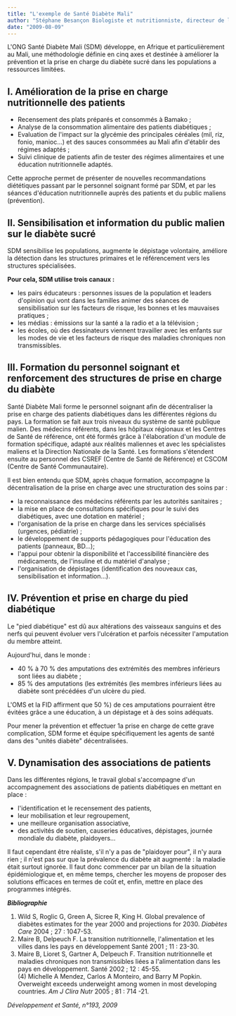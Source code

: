 ```yaml
---
title: "L'exemple de Santé Diabète Mali"
author: "Stéphane Besançon Biologiste et nutritionniste, directeur de l'ONG Santé Diabète Mali, Bamako, Mali."
date: "2009-08-09"
---
```


L'ONG Santé Diabète Mali (SDM) développe, en Afrique et particulièrement au Mali, une méthodologie définie en cinq axes et destinée à améliorer la prévention et la prise en charge du diabète sucré dans les populations a ressources limitées.
## I. Amélioration de la prise en charge nutritionnelle des patients

*   Recensement des plats préparés et consommés à Bamako ;
*   Analyse de la consommation alimentaire des patients diabétiques ;
*   Evaluation de l'impact sur la glycémie des principales céréales (mil, riz, fonio, manioc...) et des sauces consommées au Mali afin d'établir des régimes adaptés ;
*   Suivi clinique de patients afin de tester des régimes alimentaires et une éducation nutritionnelle adaptés.

Cette approche permet de présenter de nouvelles recommandations diététiques passant par le personnel soignant formé par SDM, et par les séances d'éducation nutritionnelle auprès des patients et du public maliens (prévention).

## Il. Sensibilisation et information du public malien sur le diabète sucré

SDM sensibilise les populations, augmente le dépistage volontaire, améliore la détection dans les structures primaires et le référencement vers les structures spécialisées.

**Pour cela, SDM utilise trois canaux :**

*   les pairs éducateurs : personnes issues de la population et leaders d'opinion qui vont dans les familles animer des séances de sensibilisation sur les facteurs de risque, les bonnes et les mauvaises pratiques ;
*   les médias : émissions sur la santé a la radio et a la télévision ;
*   les écoles, où des dessinateurs viennent travailler avec les enfants sur les modes de vie et les facteurs de risque des maladies chroniques non transmissibles.

## III. Formation du personnel soignant et renforcement des structures de prise en charge du diabète

Santé Diabète Mali forme le personnel soignant afin de décentraliser la prise en charge des patients diabétiques dans les différentes régions du pays. La formation se fait aux trois niveaux du système de santé publique malien. Des médecins référents, dans les hôpitaux régionaux et les Centres de Santé de référence, ont été formés grâce à l'élaboration d'un module de formation spécifique, adapté aux réalités maliennes et avec les spécialistes maliens et la Direction Nationale de la Santé. Les formations s'étendent ensuite au personnel des CSREF (Centre de Santé de Référence) et CSCOM (Centre de Santé Communautaire).

Il est bien entendu que SDM, après chaque formation, accompagne la décentralisation de la prise en charge avec une structuration des soins par :

*   la reconnaissance des médecins référents par les autorités sanitaires ;
*   la mise en place de consultations spécifiques pour le suivi des diabétiques, avec une dotation en matériel ;
*   l'organisation de la prise en charge dans les services spécialisés (urgences, pédiatrie) ;
*   le développement de supports pédagogiques pour l'éducation des patients (panneaux, BD...);
*   l'appui pour obtenir la disponibilité et l'accessibilité financière des médicaments, de l'insuline et du matériel d'analyse ;
*   l'organisation de dépistages (identification des nouveaux cas, sensibilisation et information...).

## IV. Prévention et prise en charge du pied diabétique

Le "pied diabétique" est dû aux altérations des vaisseaux sanguins et des nerfs qui peuvent évoluer vers l'ulcération et parfois nécessiter l'amputation du membre atteint.

Aujourd'hui, dans le monde :

*   40 % à 70 % des amputations des extrémités des membres inférieurs sont liées au diabète ;
*   85 % des amputations (les extrémités (les membres inférieurs liées au diabète sont précédées d'un ulcère du pied.

L'OMS et la FID affirment que 50 %) de ces amputations pourraient être évitées grâce a une éducation, à un dépistage et à des soins adéquats.

Pour mener la prévention et effectuer 1a prise en charge de cette grave complication, SDM forme et équipe spécifiquement les agents de santé dans des "unités diabète" décentralisées.

## V. Dynamisation des associations de patients

Dans les différentes régions, le travail global s'accompagne d'un accompagnement des associations de patients diabétiques en mettant en place :

*   l'identification et le recensement des patients,
*   leur mobilisation et leur regroupement,
*   une meilleure organisation associative,
*   des activités de soutien, causeries éducatives, dépistages, journée mondiale du diabète, plaidoyers...

Il faut cependant être réaliste, s'il n'y a pas de "plaidoyer pour", il n'y aura rien ; il n'est pas sur que la prévalence du diabète ait augmenté : la maladie était surtout ignorée. Il faut donc commencer par un bilan de la situation épidémiologique et, en même temps, chercher les moyens de proposer des solutions efficaces en termes de coût et, enfin, mettre en place des programmes intégrés.

_**Bibliographie**_

1. Wild S, Roglic G, Green A, Sicree R, King H. Global prevalence of diabètes estimates for the year 2000 and projections for 2030. _Diabètes Care_ 2004 ; 27 : 1047-53.  
2. Maire B, Delpeuch F. La transition nutritionnelle, l'alimentation et les villes dans les pays en développement Santé 2001 ; 11 : 23-30.  
3. Maire B, Lioret S, Gartner A, Delpeuch F. Transition nutritionnelle et maladies chroniques non transmissibles liées a l'alimentation dans les pays en développement. Santé 2002 ; 12 : 45-55.  
(4) Michelle A Mendez, Carlos A Monteiro, and Barry M Popkin. Overweight exceeds underweight among women in most developing countries. _Am J Clira Nutr_ 2005 ; 81 : 714 -21.

_Développement et Santé, n°193, 2009_